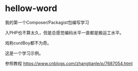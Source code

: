 # hellow-word
我的第一个Composer/Packagist包编写学习

入PHP也不算太久，但是总感觉编码水平一直都是搬运工水平。

戏称curdBoy都不为奇。

这是一个学习示例。

参照教程 https://www.cnblogs.com/zhangtianle/p/7687054.html
